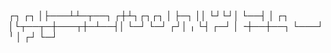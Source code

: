  ┌┐   ┌┐
  │├───┴┴─┬──┐
 ┌┼┴┐┌┐┌┐ │  ├─┐
 ││ └┘└┘│ └──┤ │  ┌┐
 │└┬──┬─┼───┬┼─┴──┤│
 └─┘  └─┘  ┌┘│  ╷ └┤
         ┌─┘ │ ╶┼──┼──┐
         └───┘  ╵  │ ┌┘
                   └─┘
